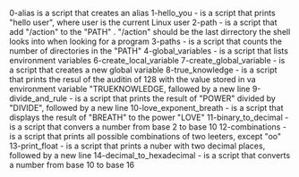 0-alias is a script that creates an alias
1-hello_you - is a script that prints "hello user", where user is the current Linux user
2-path - is a script that add "/action" to the "PATH" . "/action" should be the last dirrectory the shell looks into when looking for a program
3-paths - is a script that counts the number of directories in the "PATH" 
4-global_variables - is a script that lists environment variables
6-create_local_variable
7-create_global_variable - is a script that creates a new global variable
8-true_knowledge - is a script that prints the resul of the auditin of 128 with the value stored in va environment variable "TRUEKNOWLEDGE, fallowed by a new line
9-divide_and_rule - is a script that prints the result of "POWER" divided by "DIVIDE", followed by a new line
10-love_exponent_breath - is a script that displays the result of "BREATH" to the power "LOVE"
11-binary_to_decimal - is a script that convers a number from base 2 to base 10
12-combinations - is a script that prints all possible combinations of two leeters, except "oo"
13-print_float - is a script that prints a nuber with two decimal places, followed by a new line
14-decimal_to_hexadecimal - is a script that converts a number from base 10 to base 16
